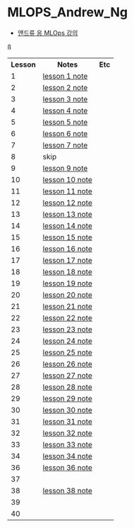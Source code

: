 # MLOPS_Andrew_Ng

* [앤드류 응 MLOps 강의](https://youtube.com/playlist?list=PLSpnHWTONcJ0CuoitGKXXj7ytOxOTyqvY)

<table style="border: 2px;">
  <tr>
    <th> Lesson </th>
    <th> Notes </th>
    <th> Etc </th>
  </tr>
  <tr>
    <td > 1 </td>
    <td > <a href="https://github.com/YuriXStuart/MLOPS_Andrew_Ng/blob/main/lesson1/note.md"> lesson 1 note </a> </td>
    <td >  </td>
  </tr>
  <tr>
    <td> 2 </td>
    <td> <a href="https://github.com/YuriXStuart/MLOPS_Andrew_Ng/blob/main/lesson2/note.md"> lesson 2 note </a> </td>
    <td>  </td>
  </tr>
  <tr>
    <td> 3 </td>
    <td> <a href="https://github.com/YuriXStuart/MLOPS_Andrew_Ng/blob/main/lesson3/note.md"> lesson 3 note </a> </td>
    <td>  </td>
  </tr>
  <tr>
    <td> 4 </td>
    <td> <a href="https://github.com/YuriXStuart/MLOPS_Andrew_Ng/blob/main/lesson4/note.md"> lesson 4 note </a> </td>
    <td>  </td>
  </tr>
  <tr>
    <td> 5 </td>
    <td> <a href="https://github.com/YuriXStuart/MLOPS_Andrew_Ng/blob/main/lesson5/note.md"> lesson 5 note </a> </td>
    <td>  </td>
  </tr>
  <tr>
    <td> 6 </td>
      <td> <a href="https://github.com/YuriXStuart/MLOPS_Andrew_Ng/blob/main/lesson6/note.md"> lesson 6 note </a> </td>
    <td>  </td>
  </tr>
  <tr>
    <td> 7 </td>
    <td> <a href="https://github.com/YuriXStuart/MLOPS_Andrew_Ng/blob/main/lesson7/note.md"> lesson 7 note </a> </td>
    <td>  </td>
  </tr>
  <tr>
    <td> 8 </td>
    <td> skip </td>
    <td>  </td>
  </tr>
  <tr>
    <td> 9 </td>
    <td> <a href="https://github.com/YuriXStuart/MLOPS_Andrew_Ng/blob/main/lesson9/note.md"> lesson 9 note </a> </td>
    <td>  </td>
  </tr>
  <tr>
    <td> 10 </td>
    <td> <a href="https://github.com/YuriXStuart/MLOPS_Andrew_Ng/blob/main/lesson10/note.md"> lesson 10 note </a> </td>
    <td>  </td>
  </tr>
  <tr>
    <td> 11 </td>
    <td> <a href="https://github.com/YuriXStuart/MLOPS_Andrew_Ng/blob/main/lesson11/note.md"> lesson 11 note </a> </td>
    <td>  </td>
  </tr>
  <tr>
    <td> 12 </td>
    <td> <a href="https://github.com/YuriXStuart/MLOPS_Andrew_Ng/blob/main/lesson12/note.md"> lesson 12 note </a> </td>
    <td>  </td>
  </tr>
  <tr>
    <td> 13 </td>
    <td> <a href="https://github.com/YuriXStuart/MLOPS_Andrew_Ng/blob/main/lesson13/note.md"> lesson 13 note </a> </td>
    <td>  </td>
  </tr>
  <tr>
  <td> 14 </td>
  <td> <a href="https://github.com/YuriXStuart/MLOPS_Andrew_Ng/blob/main/lesson14/note.md"> lesson 14 note </a> </td>
  <td>  </td>
  </tr>
  <tr>
  <td> 15 </td>
  <td> <a href="https://github.com/YuriXStuart/MLOPS_Andrew_Ng/blob/main/lesson15/note.md"> lesson 15 note </a> </td>
  <td>  </td>
  </tr>
  <tr>
  <td> 16 </td>
  <td> <a href="https://github.com/YuriXStuart/MLOPS_Andrew_Ng/blob/main/lesson16/note.md"> lesson 16 note </a></td>
  <td>  </td>
  </tr>

  <tr>
  <td> 17 </td>
  <td> <a href="https://github.com/YuriXStuart/MLOPS_Andrew_Ng/blob/main/lesson17/note.md"> lesson 17 note </a> </td>
  <td>  </td>
  </tr>

  <tr>
  <td> 18 </td>
  <td> <a href="https://github.com/YuriXStuart/MLOPS_Andrew_Ng/blob/main/lesson18/note.md"> lesson 18 note </a> </td>
  <td>  </td>
  </tr>

  <tr>
  <td> 19 </td>
  <td> <a href="https://github.com/YuriXStuart/MLOPS_Andrew_Ng/blob/main/lesson19/note.md"> lesson 19 note </a> </td>
  <td>  </td>
  </tr>

  <tr>
  <td> 20 </td>
  <td> <a href="https://github.com/YuriXStuart/MLOPS_Andrew_Ng/blob/main/lesson20/note.md"> lesson 20 note </a> </td>
  <td>  </td>
  </tr>

  <tr>
  <td> 21 </td>
<td> <a href="https://github.com/YuriXStuart/MLOPS_Andrew_Ng/blob/main/lesson21/note.md"> lesson 21 note </a> </td>
  <td>  </td>
  </tr>

  <tr>
  <td> 22 </td>
  <td> <a href="https://github.com/YuriXStuart/MLOPS_Andrew_Ng/blob/main/lesson22/note.md"> lesson 22 note </a> </td>
  <td>  </td>
  </tr>

  <tr>
  <td> 23 </td>
  <td> <a href="https://github.com/YuriXStuart/MLOPS_Andrew_Ng/blob/main/lesson23/note.md"> lesson 23 note </a> </td>
  <td>  </td>
  </tr>

  <tr>
  <td> 24 </td>
  <td> <a href="https://github.com/YuriXStuart/MLOPS_Andrew_Ng/blob/main/lesson24/note.md"> lesson 24 note </a>  </td>
  <td>  </td>
  </tr>

  <tr>
  <td> 25 </td>
  <td> <a href="https://github.com/YuriXStuart/MLOPS_Andrew_Ng/blob/main/lesson25/note.md"> lesson 25 note </a> </td>
  <td>  </td>
  </tr>

  <tr>
  <td> 26 </td>
  <td> <a href="https://github.com/YuriXStuart/MLOPS_Andrew_Ng/blob/main/lesson26/note.md"> lesson 26 note </a>  </td>
  <td>  </td>
  </tr>

  <tr>
  <td> 27 </td>
  <td> <a href="https://github.com/YuriXStuart/MLOPS_Andrew_Ng/blob/main/lesson27/note.md"> lesson 27 note </a> </td>
  <td>  </td>
  </tr>

  <tr>
  <td> 28 </td>
  <td> <a href="https://github.com/YuriXStuart/MLOPS_Andrew_Ng/blob/main/lesson28/note.md"> lesson 28 note </a>  </td>
  <td>  </td>
  </tr>

  <tr>
  <td> 29 </td>ß
  <td> <a href="https://github.com/YuriXStuart/MLOPS_Andrew_Ng/blob/main/lesson29/note.md"> lesson 29 note </a> </td>
  <td>  </td>
  </tr>

  <tr>
  <td> 30 </td>
  <td> <a href="https://github.com/YuriXStuart/MLOPS_Andrew_Ng/blob/main/lesson30/note.md"> lesson 30 note </a>  </td>
  <td>  </td>
  </tr>

  <tr>
  <td> 31 </td>
  <td> <a href="https://github.com/YuriXStuart/MLOPS_Andrew_Ng/blob/main/lesson31/note.md"> lesson 31 note </a>  </td>
  <td>  </td>
  </tr>

  <tr>
  <td> 32 </td>
  <td> <a href="https://github.com/YuriXStuart/MLOPS_Andrew_Ng/blob/main/lesson32/note.md"> lesson 32 note </a>  </td>
  <td>  </td>
  </tr>

  <tr>
  <td> 33 </td>
  <td> <a href="https://github.com/YuriXStuart/MLOPS_Andrew_Ng/blob/main/lesson33/note.md"> lesson 33 note </a>  </td>
  <td>  </td>
  </tr>

  <tr>
  <td> 34 </td>
  <td> <a href="https://github.com/YuriXStuart/MLOPS_Andrew_Ng/blob/main/lesson34/note.md"> lesson 34 note </a>  </td>
  <td>  </td>
  </tr>

  <tr>
  <td> 36 </td>
  <td> <a href="https://github.com/YuriXStuart/MLOPS_Andrew_Ng/blob/main/lesson36/note.md"> lesson 36 note </a>  </td>
  <td>  </td>
  </tr>

  <tr>
  <td> 37 </td>
  <td>  </td>
  <td>  </td>
  </tr>

  <tr>
  <td> 38 </td>
  <td> <a href="https://github.com/YuriXStuart/MLOPS_Andrew_Ng/blob/main/lesson38/note.md"> lesson 38 note </a>  </td>
  <td>  </td>
  </tr>


  <tr>
  <td> 39 </td>
  <td>  </td>
  <td>  </td>
  </tr>


  <tr>
  <td> 40 </td>
  <td>  </td>
  <td>  </td>
  </tr>

</table>